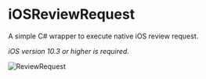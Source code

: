 # iOSReviewRequest

A simple C# wrapper to execute native iOS review request.

*iOS version 10.3 or higher is required.*

![ReviewRequest](https://i.gyazo.com/ff94730f69ae4efca322e83e01b76831.png) 
